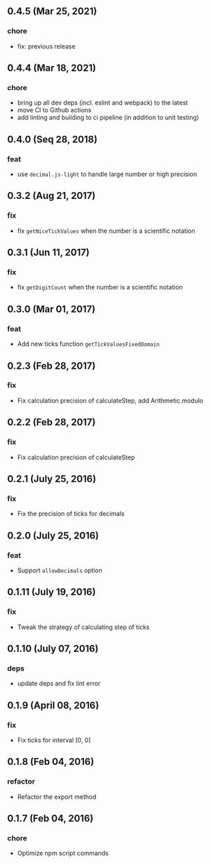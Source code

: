 ## 0.4.5 (Mar 25, 2021)

### chore

- fix: previous release

## 0.4.4 (Mar 18, 2021)

### chore

- bring up all dev deps (incl. eslint and webpack) to the latest
- move CI to Github actions
- add linting and building to ci pipeline (in addition to unit testing)

## 0.4.0 (Seq 28, 2018)

### feat

- use `decimal.js-light` to handle large number or high precision

## 0.3.2 (Aug 21, 2017)

### fix

- fix `getNiceTickValues` when the number is a scientific notation

## 0.3.1 (Jun 11, 2017)

### fix

- fix `getDigitCount` when the number is a scientific notation

## 0.3.0 (Mar 01, 2017)

### feat

- Add new ticks function `getTickValuesFixedDomain`

## 0.2.3 (Feb 28, 2017)

### fix

- Fix calculation precision of calculateStep, add Arithmetic.modulo

## 0.2.2 (Feb 28, 2017)

### fix

- Fix calculation precision of calculateStep

## 0.2.1 (July 25, 2016)

### fix

- Fix the precision of ticks for decimals

## 0.2.0 (July 25, 2016)

### feat

- Support `allowDecimals` option

## 0.1.11 (July 19, 2016)

### fix

- Tweak the strategy of calculating step of ticks

## 0.1.10 (July 07, 2016)

### deps

- update deps and fix lint error

## 0.1.9 (April 08, 2016)

### fix

- Fix ticks for interval [0, 0]

## 0.1.8 (Feb 04, 2016)

### refactor

- Refactor the export method

## 0.1.7 (Feb 04, 2016)

### chore

- Optimize npm script commands
